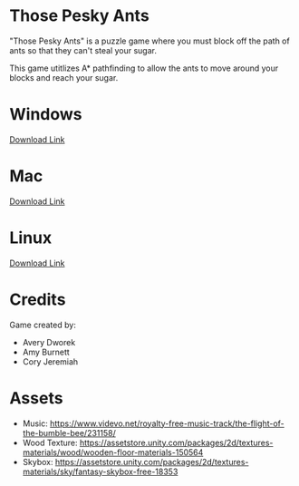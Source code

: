 # Those Pesky Ants

"Those Pesky Ants" is a puzzle game where you must block off the path of ants so that they can't steal your sugar. 

This game utitlizes A* pathfinding to allow the ants to move around your blocks and reach your sugar.

# Windows 
[Download Link](https://drive.google.com/file/d/1PS4pfoOEs4elxRYFIPmQ1aZT1XFnLxOP/view?usp=sharing)

# Mac
[Download Link]()

# Linux
[Download Link]()

# Credits 

Game created by: 
- Avery Dworek
- Amy Burnett 
- Cory Jeremiah 

# Assets

- Music: https://www.videvo.net/royalty-free-music-track/the-flight-of-the-bumble-bee/231158/
- Wood Texture: https://assetstore.unity.com/packages/2d/textures-materials/wood/wooden-floor-materials-150564
- Skybox: https://assetstore.unity.com/packages/2d/textures-materials/sky/fantasy-skybox-free-18353
